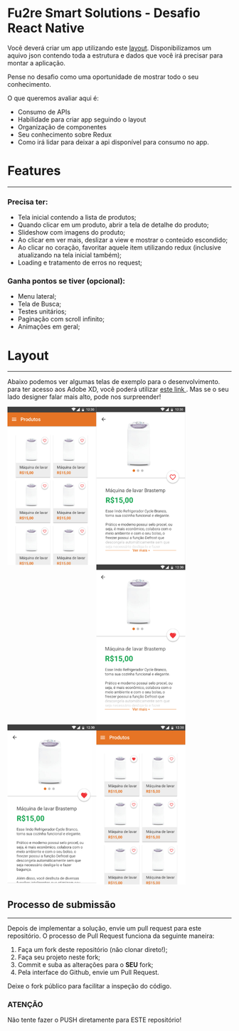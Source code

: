 # Fu2re Smart Solutions - Desafio React Native

Você deverá criar um app utilizando este [layout](https://xd.adobe.com/view/a82f8c6c-3fee-441a-71ad-7456f6eba874-de1e/).
Disponibilizamos um aquivo json contendo toda a estrutura e dados que você irá precisar para montar a aplicação.

Pense no desafio como uma oportunidade de mostrar todo o seu conhecimento.

O que queremos avaliar aqui é:

- Consumo de APIs
- Habilidade para criar app seguindo o layout
- Organização de componentes
- Seu conhecimento sobre Redux
- Como irá lidar para deixar a api disponível para consumo no app.

# Features

---

### Precisa ter:

- Tela inicial contendo a lista de produtos;
- Quando clicar em um produto, abrir a tela de detalhe do produto;
- Slideshow com imagens do produto;
- Ao clicar em ver mais, deslizar a view e mostrar o conteúdo escondido;
- Ao clicar no coração, favoritar aquele item utilizando redux (inclusive atualizando na tela inicial também);
- Loading e tratamento de erros no request;

### Ganha pontos se tiver (opcional):

- Menu lateral;
- Tela de Busca;
- Testes unitários;
- Paginação com scroll infinito;
- Animações em geral;

# Layout

---

Abaixo podemos ver algumas telas de exemplo para o desenvolvimento. para ter acesso aos Adobe XD, você poderá utilizar [este link ](https://xd.adobe.com/view/a82f8c6c-3fee-441a-71ad-7456f6eba874-de1e/). Mas se o seu lado designer falar mais alto, pode nos surpreender!

<img src="assets/1.png" align="left" width="200">
<img src="assets/2.png" align="left" width="200">
<img src="assets/3.png" width="200">
<img src="assets/4.png" align="left" width="200">
<img src="assets/5.png"  width="200">

## **Processo de submissão**

---

Depois de implementar a solução, envie um pull request para este repositório.
O processo de Pull Request funciona da seguinte maneira:

1. Faça um fork deste repositório (não clonar direto!);
2. Faça seu projeto neste fork;
3. Commit e suba as alterações para o **SEU** fork;
4. Pela interface do Github, envie um Pull Request.

Deixe o fork público para facilitar a inspeção do código.

### **ATENÇÃO**

Não tente fazer o PUSH diretamente para ESTE repositório!

